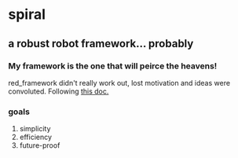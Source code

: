 # spiral
## a robust robot framework... probably
### My framework is the one that will peirce the heavens! 
red_framework didn't really work out, lost motivation and ideas were convoluted. Following [this doc.](https://google.github.io/styleguide/javaguide.html)

### goals
1. simplicity
2. efficiency
3. future-proof
